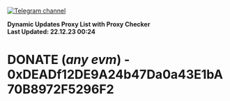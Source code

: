 [![Telegram channel](https://img.shields.io/endpoint?url=https://runkit.io/damiankrawczyk/telegram-badge/branches/master?url=https://t.me/n4z4v0d)](https://t.me/n4z4v0d) 

**Dynamic Updates Proxy List with Proxy Checker**  
**Last Updated: 22.12.23 00:24**

# DONATE (_any evm_) - 0xDEADf12DE9A24b47Da0a43E1bA70B8972F5296F2
